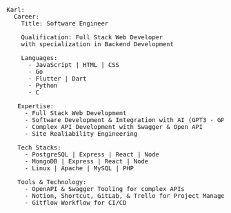 
<pre><span class="pl-ent">Karl</span>:
  <span class="pl-ent">Career:</span>
    <span class="pl-ent">Title: </span><span class="pl-s">Software Engineer</span>
    
    <span class="pl-ent">Qualification: </span><span class="pl-s">Full Stack Web Developer 
    with specialization in Backend Development</span>
    
    <span class="pl-ent">Languages:</span>
      - <span class="pl-s">JavaScript | HTML | CSS</span>
      - <span class="pl-s">Go</span>
      - <span class="pl-s">Flutter | Dart</span>
      - <span class="pl-s">Python</span>
      - <span class="pl-s">C</span>

   <span class="pl-ent">Expertise:</span>
     - <span class="pl-s">Full Stack Web Development</span>
     - <span class="pl-s">Software Development & Integration with AI (GPT3 - GPT4)</span>
     - <span class="pl-s">Complex API Development with Swagger & Open API</span>
     - <span class="pl-s">Site Realiability Engineering</span>
     
   <span class="pl-ent">Tech Stacks:</span>
     - <span class="pl-s">PostgreSQL | Express | React | Node</span>
     - <span class="pl-s">MongoDB | Express | React | Node</span>
     - <span class="pl-s">Linux | Apache | MySQL | PHP</span>
   
   <span class="pl-ent">Tools & Technology:</span>
     - <span class="pl-s">OpenAPI & Swagger Tooling for complex APIs</span>
     - <span class="pl-s">Notion, Shortcut, GitLab, & Trello for Project Management</span>
     - <span class="pl-s">Gitflow Workflow for CI/CD</span>
